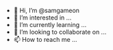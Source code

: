 - 👋 Hi, I’m @samgameon
- 👀 I’m interested in ...
- 🌱 I’m currently learning ...
- 💞️ I’m looking to collaborate on ...
- 📫 How to reach me ...

<!---
samgameon/samgameon is a ✨ special ✨ repository because its `README.md` (this file) appears on your GitHub profile.
You can click the Preview link to take a look at your changes.
--->
